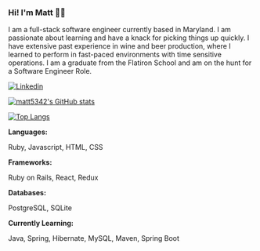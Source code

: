 ### Hi! I'm Matt 🙋‍♂️ 

I am a full-stack software engineer currently based in Maryland. I am passionate about learning and have a knack for picking things up quickly. I have extensive past experience in wine and beer production, where I learned to perform in fast-paced environments with time sensitive operations. I am a graduate from the Flatiron School and am on the hunt for a Software Engineer Role. 

<a href="https://www.linkedin.com/in/matthew-sewell-349446204/">
  <img
    alt="Linkedin"
    src="https://img.shields.io/badge/linkedin-0077B5?logo=linkedin&logoColor=white&style=for-the-badge"
  />

[![matt5342's GitHub stats](https://github-readme-stats.vercel.app/api?username=matt5342)](https://github.com/matt5342/github-readme-stats)

[![Top Langs](https://github-readme-stats.vercel.app/api/top-langs/?username=matt5342&hide=Less)](https://github.com/matt5342/github-readme-stats)

**Languages:**

Ruby, Javascript, HTML, CSS

**Frameworks:**

Ruby on Rails, React, Redux

**Databases:**

PostgreSQL, SQLite


**Currently Learning:**

Java, Spring, Hibernate, MySQL, Maven, Spring Boot
<!--
**matt5342/matt5342** is a ✨ _special_ ✨ repository because its `README.md` (this file) appears on your GitHub profile.

Here are some ideas to get you started:

- 🔭 I’m currently working on ...
- 🌱 I’m currently learning ...
- 👯 I’m looking to collaborate on ...
- 🤔 I’m looking for help with ...
- 💬 Ask me about ...
- 📫 How to reach me: ...
- 😄 Pronouns: ...
- ⚡ Fun fact: ...
-->
